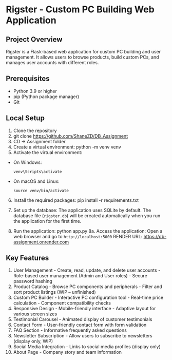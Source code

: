 # Rigster - Custom PC Building Web Application

## Project Overview
Rigster is a Flask-based web application for custom PC building and user management. It allows users to browse products, build custom PCs, and manages user accounts with different roles.

## Prerequisites
- Python 3.9 or higher
- pip (Python package manager)
- Git

## Local Setup
1.	Clone the repository
2.	git clone https://github.com/ShaneZD/DB_Assignment
3.	CD -> Assignment folder
4.	Create a virtual environment: python -m venv venv
5.  Activate the virtual environment:
- On Windows:
  ```
  venv\Scripts\activate
  ```
- On macOS and Linux:
  ```
  source venv/bin/activate
  ```
6. Install the required packages: pip install -r requirements.txt

7. Set up the database:
   The application uses SQLite by default. The database file (`rigster.db`) will be created automatically when you run the application for the first time.

8. Run the application: python app.py
8a. Access the application: Open a web browser and go to `http://localhost:5000`
RENDER URL: https://db-assignment.onrender.com
## Key Features 
1. User Management - Create, read, update, and delete user accounts - Role-based user management (Admin and User roles) - Secure password hashing 
2. Product Catalog - Browse PC components and peripherals - Filter and sort product listings (WIP – unfinished)
3. Custom PC Builder - Interactive PC configuration tool - Real-time price calculation - Component compatibility checks
4. Responsive Design - Mobile-friendly interface - Adaptive layout for various screen sizes 
5. Testimonial Carousel - Animated display of customer testimonials 
6. Contact Form - User-friendly contact form with form validation 
7. FAQ Section - Informative frequently asked questions
8. Newsletter Subscription - Allow users to subscribe to newsletters (display only, WIP)
9. Social Media Integration - Links to social media profiles (display only)
10. About Page - Company story and team information
